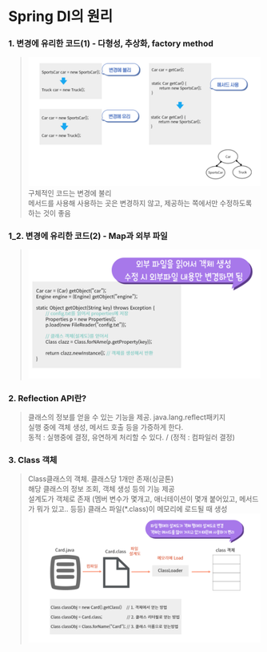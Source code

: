 # Spring DI의 원리

### 1. 변경에 유리한 코드(1) - 다형성, 추상화, factory method
>![변경에유리한코드1](../../img/변경하기쉬운코드1.jpg)
> 구체적인 코드는 변경에 불리  
> 메서드를 사용해 사용하는 곳은 변경하지 않고, 제공하는 쪽에서만 수정하도록 하는 것이 좋음

### 1_2. 변경에 유리한 코드(2) - Map과 외부 파일
> ![변경에유리한코드1](../../img/변경하기쉬운코드2.jpg)

### 2. Reflection API란?
> 클래스의 정보를 얻을 수 있는 기능을 제공. java.lang.reflect패키지  
> 실행 중에 객체 생성, 메서드 호출 등을 가증하게 한다.   
> 동적 : 실행중에 결정, 유연하게 처리할 수 있다.  / (정적 : 컴파일러 결정)

### 3. Class 객체
> Class클래스의 객체. 클래스당 1개만 존재(싱글톤)  
> 해당 클래스의 정보 조회, 객체 생성 등의 기능 제공  
> 설계도가 객체로 존재 (멤버 변수가 몇개고, 애너테이션이 몇개 붙어있고, 메서드가 뭐가 있고.. 등등)
> 클래스 파일(*.class)이 메모리에 로드될 때 생성
> ![Class객체](../../img/Class객체.jpg)



